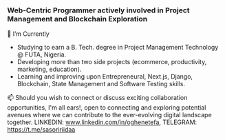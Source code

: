 ### Web-Centric Programmer actively involved in Project Management and Blockchain Exploration

🔭 I’m Currently
- Studying to earn a B. Tech. degree in Project Management Technology @ FUTA, Nigeria.
- Developing more than two side projects (ecommerce, productivity, marketing, education).
- Learning and improving upon Entrepreneural, Next.js, Django, Blockchain, State Management and Software Testing skills.

📫 Should you wish to connect or discuss exciting collaboration opportunities, I'm all ears!, open to connecting and exploring potential avenues where we can contribute to the ever-evolving digital landscape together. LINKEDIN: www.linkedin.com/in/oghenetefa, TELEGRAM: https://t.me/sasoririidaa

<!-- 🎭 Fun facts
-->
